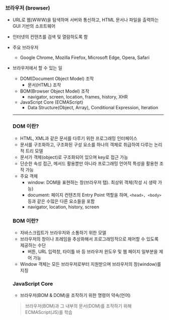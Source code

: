 ### 브라우저 (browser)

- URL로 웹(WWW)을 탐색하며 서버와 통신하고, HTML 문서나 파일을 출력하는 GUI  기반의 소프트웨어

- 인터넷의 컨텐츠를 검색 및 열람하도록 함

- 주요 브라우저

  - Google Chrome, Mozilla Firefox, Microsoft Edge, Opera, Safari

- 브라우저에서 할 수 있는 일

  - DOM(Document Object Model) 조작
    - 문서(HTML) 조작
  - BOM(Browser Object Model) 조작
    - navigator, screen, location, frames, history, XHR
  - JavaScript Core (ECMAScript)
    - Data Structure(Object, Array), Conditional Expression, Iteration

  ----

  ### DOM 이란?

  - HTML, XML과 같은 문서를 다루기 위한 프로그래밍 인터페이스
  - 문서를 구조화하고, 구조화된 구성 요소를 하나의 객체로 취급하여 다루는 논리적 트리 모델
  - 문서가 객체(object)로 구조화되어 있으며 key로 접근 가능
  - 단순한 속성 접근, 메서드 활용뿐만 아니라 프로그래밍 언어적 특성을 활용한 조작 가능
  - 주요 객체
    - window: DOM을 표현하는 창(브라우저 탭). 최상위 객체(작성 시 생략 가능)
    - document: 페이지 컨텐츠의 Entry Point 역할을 하며, `<head>, <body>`등과 같은 수많은 다른 요소들을 포함
    - navigator, location, history, screen

  ### BOM 이란?

  - 자바스크립트가 브라우저와 소통하기 위한 모델
  - 브라우저의 창이나 프레임을 추상화해서 프로그래밍적으로 제어할 수 있도록 제공하는 수단
    - 버튼, URL 입력창, 타이틀 바 등 브라우저 윈도우 및 웹 페이지 일부분을 제어 가능
  - Window 객체는 모든 브라우저로부터 지원받으며 브라우저의 창(window)를 지칭

  ### JavaScript Core

  - 브라우저(BOM & DOM)을 조작하기 위한 명령어 약속(언어)

  > 브라우저(BOM)과 그 내부의 문서(DOM)를 조작하기 위해 ECMAScript(JS)를 학습

